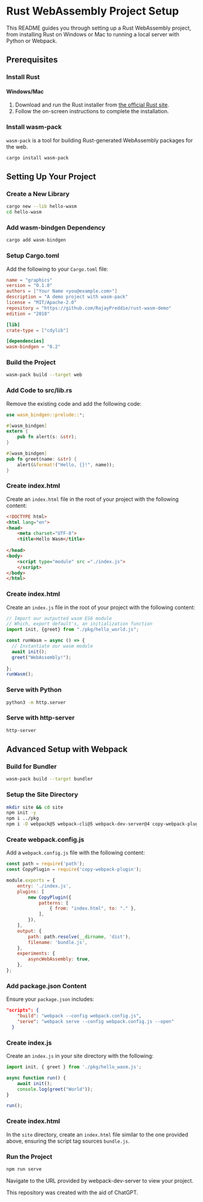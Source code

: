 # Rust WebAssembly Project Setup

This README guides you through setting up a Rust WebAssembly project, from installing Rust on Windows or Mac to running a local server with Python or Webpack.

## Prerequisites

### Install Rust

#### Windows/Mac

1. Download and run the Rust installer from [the official Rust site](https://www.rust-lang.org/tools/install).
2. Follow the on-screen instructions to complete the installation.

### Install wasm-pack

`wasm-pack` is a tool for building Rust-generated WebAssembly packages for the web.

```bash
cargo install wasm-pack
```

## Setting Up Your Project

### Create a New Library

```bash
cargo new --lib hello-wasm
cd hello-wasm
```

### Add wasm-bindgen Dependency

```bash
cargo add wasm-bindgen
```

### Setup Cargo.toml

Add the following to your `Cargo.toml` file:

```toml
name = "graphics"
version = "0.1.0"
authors = ["Your Name <you@example.com>"]
description = "A demo project with wasm-pack"
license = "MIT/Apache-2.0"
repository = "https://github.com/RajayPreddie/rust-wasm-demo"
edition = "2018"

[lib]
crate-type = ["cdylib"]

[dependencies]
wasm-bindgen = "0.2"
```

### Build the Project

```bash
wasm-pack build --target web
```
### Add Code to src/lib.rs

Remove the existing code and add the following code:

```rust
use wasm_bindgen::prelude::*;

#[wasm_bindgen]
extern {
    pub fn alert(s: &str);
}

#[wasm_bindgen]
pub fn greet(name: &str) {
    alert(&format!("Hello, {}!", name));
}
```
### Create index.html

Create an `index.html` file in the root of your project with the following content:

```html
<!DOCTYPE html>
<html lang="en">
<head>
    <meta charset="UTF-8">
    <title>Hello Wasm</title>
    
</head>
<body>
    <script type="module" src ="./index.js">
    </script>
</body>
</html>
```

### Create index.html

Create an `index.js` file in the root of your project with the following content:

```js
// Import our outputted wasm ES6 module
// Which, export default's, an initialization function
import init, {greet} from "./pkg/hello_world.js";

const runWasm = async () => {
  // Instantiate our wasm module
  await init();
  greet("WebAssembly!");
 
};
runWasm();
```

### Serve with Python

```bash
python3 -m http.server
```
### Serve with http-server
```bash
http-server    
```

## Advanced Setup with Webpack

### Build for Bundler

```bash
wasm-pack build --target bundler
```

### Setup the Site Directory

```bash
mkdir site && cd site
npm init -y
npm i ../pkg
npm i -D webpack@5 webpack-cli@5 webpack-dev-server@4 copy-webpack-plugin@11
```

### Create webpack.config.js

Add a `webpack.config.js` file with the following content:

```javascript
const path = require('path');
const CopyPlugin = require('copy-webpack-plugin');

module.exports = {
    entry: './index.js',
    plugins: [
        new CopyPlugin({
            patterns: [
                { from: "index.html", to: "." },
            ],
        }),
    ],
    output: {
        path: path.resolve(__dirname, 'dist'),
        filename: 'bundle.js',
    },
    experiments: {
        asyncWebAssembly: true,
    },
};
```

### Add package.json Content

Ensure your `package.json` includes:

```json
"scripts": {
    "build": "webpack --config webpack.config.js",
    "serve": "webpack serve --config webpack.config.js --open"
  }
```

### Create index.js

Create an `index.js` in your site directory with the following:

```javascript
import init, { greet } from './pkg/hello_wasm.js';

async function run() {
    await init();
    console.log(greet("World"));
}

run();
```

### Create index.html

In the `site` directory, create an `index.html` file similar to the one provided above, ensuring the script tag sources `bundle.js`.

### Run the Project

```bash
npm run serve
```

Navigate to the URL provided by webpack-dev-server to view your project.

This repository was created with the aid of ChatGPT.
